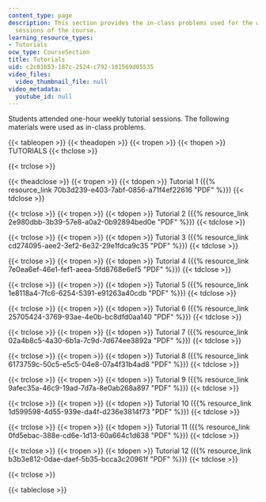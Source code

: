 ```yaml
---
content_type: page
description: This section provides the in-class problems used for the weekly tutorial
  sessions of the course.
learning_resource_types:
- Tutorials
ocw_type: CourseSection
title: Tutorials
uid: c2c01b53-187c-2524-c792-101569d05535
video_files:
  video_thumbnail_file: null
video_metadata:
  youtube_id: null
---
```


Students attended one-hour weekly tutorial sessions. The following materials were used as in-class problems.

{{< tableopen >}}
{{< theadopen >}}
{{< tropen >}}
{{< thopen >}}
TUTORIALS
{{< thclose >}}

{{< trclose >}}

{{< theadclose >}}
{{< tropen >}}
{{< tdopen >}}
Tutorial 1 ({{% resource_link 70b3d239-e403-7abf-0856-a71f4ef22616 "PDF" %}})
{{< tdclose >}}

{{< trclose >}}
{{< tropen >}}
{{< tdopen >}}
Tutorial 2 ({{% resource_link 2e980dbb-3b39-57e8-a0a2-0b92894bed0e "PDF" %}})
{{< tdclose >}}

{{< trclose >}}
{{< tropen >}}
{{< tdopen >}}
Tutorial 3 ({{% resource_link cd274095-aee2-3ef2-6e32-29e1fdca9c35 "PDF" %}})
{{< tdclose >}}

{{< trclose >}}
{{< tropen >}}
{{< tdopen >}}
Tutorial 4 ({{% resource_link 7e0ea6ef-46e1-fef1-aeea-5fd8768e6ef5 "PDF" %}})
{{< tdclose >}}

{{< trclose >}}
{{< tropen >}}
{{< tdopen >}}
Tutorial 5 ({{% resource_link 1e8118a4-7fc6-6254-5391-e91263a40cdb "PDF" %}})
{{< tdclose >}}

{{< trclose >}}
{{< tropen >}}
{{< tdopen >}}
Tutorial 6 ({{% resource_link 25705424-3769-93ae-4e0b-bc8dfd0aa140 "PDF" %}})
{{< tdclose >}}

{{< trclose >}}
{{< tropen >}}
{{< tdopen >}}
Tutorial 7 ({{% resource_link 02a4b8c5-4a30-6b1a-7c9d-7d674ee3892a "PDF" %}})
{{< tdclose >}}

{{< trclose >}}
{{< tropen >}}
{{< tdopen >}}
Tutorial 8 ({{% resource_link 6173759c-50c5-e5c5-04e8-07a4f31b4ad8 "PDF" %}})
{{< tdclose >}}

{{< trclose >}}
{{< tropen >}}
{{< tdopen >}}
Tutorial 9 ({{% resource_link 9afec35a-46c9-19ad-7d7a-8e0ab268a897 "PDF" %}})
{{< tdclose >}}

{{< trclose >}}
{{< tropen >}}
{{< tdopen >}}
Tutorial 10 ({{% resource_link 1d599598-4d55-939e-da4f-d236e3814f73 "PDF" %}})
{{< tdclose >}}

{{< trclose >}}
{{< tropen >}}
{{< tdopen >}}
Tutorial 11 ({{% resource_link 0fd5ebac-388e-cd6e-1d13-60a664c1d638 "PDF" %}})
{{< tdclose >}}

{{< trclose >}}
{{< tropen >}}
{{< tdopen >}}
Tutorial 12 ({{% resource_link b3b3e812-0dae-daef-5b35-bcca3c20961f "PDF" %}})
{{< tdclose >}}

{{< trclose >}}

{{< tableclose >}}